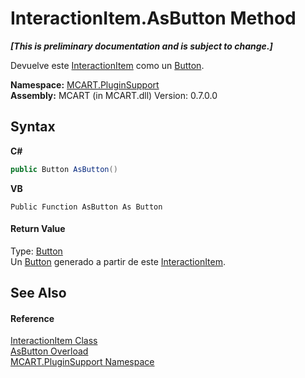 # InteractionItem.AsButton Method 
 _**\[This is preliminary documentation and is subject to change.\]**_

Devuelve este <a href="ed917822-10d2-6d76-5a74-d2ab1af39554">InteractionItem</a> como un <a href="http://msdn2.microsoft.com/es-es/library/ms609089" target="_blank">Button</a>.

**Namespace:**&nbsp;<a href="4abc7841-aae2-1ecc-94fa-a3d251746bda">MCART.PluginSupport</a><br />**Assembly:**&nbsp;MCART (in MCART.dll) Version: 0.7.0.0

## Syntax

**C#**<br />
``` C#
public Button AsButton()
```

**VB**<br />
``` VB
Public Function AsButton As Button
```


#### Return Value
Type: <a href="http://msdn2.microsoft.com/es-es/library/ms609089" target="_blank">Button</a><br />Un <a href="http://msdn2.microsoft.com/es-es/library/ms609089" target="_blank">Button</a> generado a partir de este <a href="ed917822-10d2-6d76-5a74-d2ab1af39554">InteractionItem</a>.

## See Also


#### Reference
<a href="ed917822-10d2-6d76-5a74-d2ab1af39554">InteractionItem Class</a><br /><a href="ad9d85b8-0ec4-668a-182b-afd58f47f57f">AsButton Overload</a><br /><a href="4abc7841-aae2-1ecc-94fa-a3d251746bda">MCART.PluginSupport Namespace</a><br />